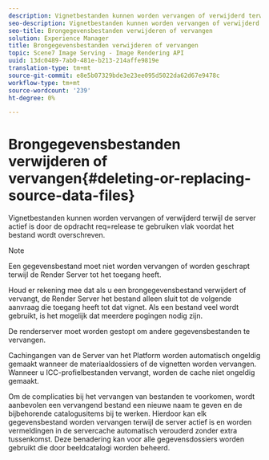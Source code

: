 ```yaml
---
description: Vignetbestanden kunnen worden vervangen of verwijderd terwijl de server actief is door de opdracht req=release te gebruiken vlak voordat het bestand wordt overschreven.
seo-description: Vignetbestanden kunnen worden vervangen of verwijderd terwijl de server actief is door de opdracht req=release te gebruiken vlak voordat het bestand wordt overschreven.
seo-title: Brongegevensbestanden verwijderen of vervangen
solution: Experience Manager
title: Brongegevensbestanden verwijderen of vervangen
topic: Scene7 Image Serving - Image Rendering API
uuid: 13dc0489-7ab0-481e-b213-214affe9819e
translation-type: tm+mt
source-git-commit: e8e5b07329bde3e23ee095d5022da62d67e9478c
workflow-type: tm+mt
source-wordcount: '239'
ht-degree: 0%

---
```



# Brongegevensbestanden verwijderen of vervangen{#deleting-or-replacing-source-data-files}

Vignetbestanden kunnen worden vervangen of verwijderd terwijl de server actief is door de opdracht req=release te gebruiken vlak voordat het bestand wordt overschreven.

>[!NOTE]
>
>Een gegevensbestand moet niet worden vervangen of worden geschrapt terwijl de Render Server tot het toegang heeft.

Houd er rekening mee dat als u een brongegevensbestand verwijdert of vervangt, de Render Server het bestand alleen sluit tot de volgende aanvraag die toegang heeft tot dat vignet. Als een bestand veel wordt gebruikt, is het mogelijk dat meerdere pogingen nodig zijn.

De renderserver moet worden gestopt om andere gegevensbestanden te vervangen.

Cachingangen van de Server van het Platform worden automatisch ongeldig gemaakt wanneer de materiaaldossiers of de vignetten worden vervangen. Wanneer u ICC-profielbestanden vervangt, worden de cache niet ongeldig gemaakt.

Om de complicaties bij het vervangen van bestanden te voorkomen, wordt aanbevolen een vervangend bestand een nieuwe naam te geven en de bijbehorende catalogusitems bij te werken. Hierdoor kan elk gegevensbestand worden vervangen terwijl de server actief is en worden vermeldingen in de servercache automatisch verouderd zonder extra tussenkomst. Deze benadering kan voor alle gegevensdossiers worden gebruikt die door beeldcatalogi worden beheerd.
